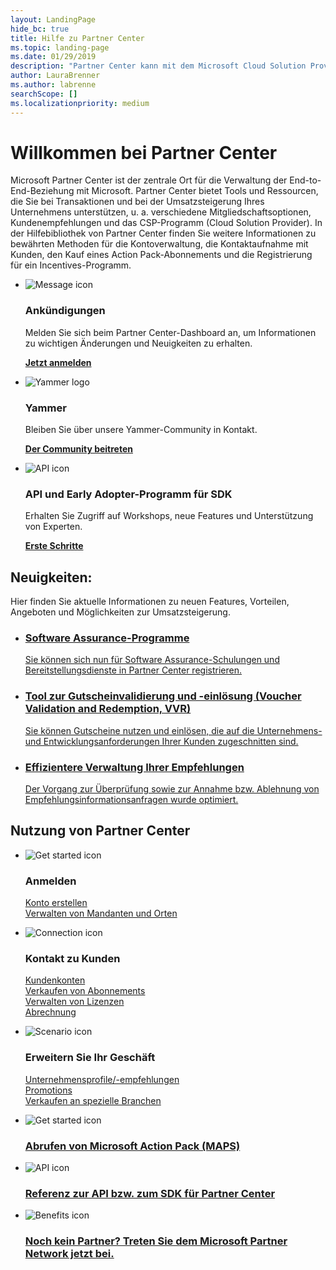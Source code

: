 ```yaml
---
layout: LandingPage
hide_bc: true
title: Hilfe zu Partner Center
ms.topic: landing-page
ms.date: 01/29/2019
description: "Partner Center kann mit dem Microsoft Cloud Solution Provider-Programm (CSP) zum Wachstum Ihres Unternehmens beitragen. Richten Sie Ihr Konto ein, nehmen Sie Kontakt zu Kunden auf, erwerben Sie ein Action\_Pack-Abonnement, und lesen Sie weitere Informationen zu Partnern im CSP- und MPN-Programm.\_"
author: LauraBrenner
ms.author: labrenne
searchScope: []
ms.localizationpriority: medium
---
```


# <a name="welcome-to-partner-center"></a>Willkommen bei Partner Center

Microsoft Partner Center ist der zentrale Ort für die Verwaltung der End-to-End-Beziehung mit Microsoft. Partner Center bietet Tools und Ressourcen, die Sie bei Transaktionen und bei der Umsatzsteigerung Ihres Unternehmens unterstützen, u. a. verschiedene Mitgliedschaftsoptionen, Kundenempfehlungen und das CSP-Programm (Cloud Solution Provider). In der Hilfebibliothek von Partner Center finden Sie weitere Informationen zu bewährten Methoden für die Kontoverwaltung, die Kontaktaufnahme mit Kunden, den Kauf eines Action Pack-Abonnements und die Registrierung für ein Incentives-Programm.


<ul id="products1" class="cardsF cols cols3 panelContent singlePanelContent">
    <li>
        <div class="cardSize">
            <div class="cardPadding">
                <div class="card">
                    <div class="cardImageOuter">
                        <div class="cardImage">
                            <img alt="Message icon" src="images/message-icon.png" data-linktype="external">
                        </div>
                    </div>
                    <div class="cardText">
                        <h3>Ankündigungen</h3>
                        <p>Melden Sie sich beim Partner Center-Dashboard an, um Informationen zu wichtigen Änderungen und Neuigkeiten zu erhalten.</p>
                        <p><a href="https://partner.microsoft.com/pcv/announcements"><b>Jetzt anmelden</b></a></p>
                    </div>
                </div>
            </div>
        </div>
    </li>
    <li>
        <div class="cardSize">
            <div class="cardPadding">
                <div class="card">
                    <div class="cardImageOuter">
                        <div class="cardImage">
                            <img alt="Yammer logo" src="images/yammer-logo.png" data-linktype="external">
                        </div>
                    </div>
                    <div class="cardText">
                        <h3>Yammer</h3>
                        <p>Bleiben Sie über unsere Yammer-Community in Kontakt.</p>
                        <p><a href="https://go.microsoft.com/fwlink/p/?linkid=851605"><b>Der Community beitreten</b></a></p>
                    </div>
                </div>
            </div>
        </div>
    </li>  
    <li>
        <div class="cardSize">
            <div class="cardPadding">
                <div class="card">
                    <div class="cardImageOuter">
                        <div class="cardImage">
                            <img alt="API icon" src="images/i_api.png" data-linktype="external">
                        </div>
                    </div>
                    <div class="cardText">
                        <h3>API und Early Adopter-Programm für SDK</h3>
                        <p>Erhalten Sie Zugriff auf Workshops, neue Features und Unterstützung von Experten.</p>
                        <p><a href="/partner-center/develop/early-adopter-program"><b>Erste Schritte</b></a></p>
                    </div>
                </div>
            </div>
        </div>
    </li>    
</ul>

<h2>Neuigkeiten:</h2>
<p>Hier finden Sie aktuelle Informationen zu neuen Features, Vorteilen, Angeboten und Möglichkeiten zur Umsatzsteigerung.</p>
<ul id="products1" class="cardsZ cols cols3 panelContent singlePanelContent">
    <li>
        <div class="cardSize">
            <div class="cardPadding">
                <div class="card">
                    <div class="cardText"><a href="/partner-center/software-assurance-lp">
                        <h3>Software Assurance-Programme</h3>
                        <p>Sie können sich nun für Software Assurance-Schulungen und Bereitstellungsdienste in Partner Center registrieren.</p></a>
                    </div>
                </div>
            </div>
        </div>
    </li>
    <li>
        <div class="cardSize">
            <div class="cardPadding">
                <div class="card">
                    <div class="cardText"><a href="/partner-center/voucher-validation-tool">
                        <h3>Tool zur Gutscheinvalidierung und -einlösung (Voucher Validation and Redemption, VVR)</h3>
                        <p>Sie können Gutscheine nutzen und einlösen, die auf die Unternehmens- und Entwicklungsanforderungen Ihrer Kunden zugeschnitten sind.</p></a>
                    </div>
                </div>
            </div>
        </div>
    </li>
    <li>
        <div class="cardSize">
            <div class="cardPadding">
                <div class="card">
                    <div class="cardText"><a href="/partner-center/responding-to-referrals#new-referrals">
                        <h3>Effizientere Verwaltung Ihrer Empfehlungen</h3>
                        <p>Der Vorgang zur Überprüfung sowie zur Annahme bzw. Ablehnung von Empfehlungsinformationsanfragen wurde optimiert.</p></a>
                    </div>
                </div>
            </div>
        </div>
    </li>       
</ul>


<h2>Nutzung von Partner Center</h2>

<ul id="products1" class="cardsC cols cols3 panelContent singlePanelContent">
    <li>
        <div class="cardSize">
            <div class="cardPadding">
                <div class="card">
                    <div class="cardImageOuter">
                        <div class="cardImage bgdAccent1">
                            <img alt="Get started icon" src="https://docs.microsoft.com/media/illustrations/sql-get-started-understand.svg" data-linktype="external">
                        </div>
                    </div>
                    <div class="cardText">
                        <h3>Anmelden</h3>
                        <p><a href="/partner-center/mpn-create-a-partner-center-account">Konto erstellen</a><br /><a href="/partner-center/azure-active-directory-tenants-and-partner-center">Verwalten von Mandanten und Orten</a></p>
                    </div>
                </div>
            </div>
        </div>
    </li>
    <li>
        <div class="cardSize">
            <div class="cardPadding">
                <div class="card">
                    <div class="cardImageOuter">
                        <div class="cardImage bgdAccent1">
                            <img alt="Connection icon" src="https://docs.microsoft.com/media/illustrations/virtualization-hperv-server-community.svg" data-linktype="external">
                        </div>
                    </div>
                    <div class="cardText">
                        <h3>Kontakt zu Kunden</h3>
                        <p><a href="/partner-center/customer-accounts">Kundenkonten</a><br /><a href="/partner-center/customer-subscriptions">Verkaufen von Abonnements</a><br /><a href="/partner-center/assign-licenses-to-users">Verwalten von Lizenzen</a><br /><a href="/partner-center/billing">Abrechnung</a></p>
                    </div>
                </div>
            </div>
        </div>
    </li>
    <li>
        <div class="cardSize">
            <div class="cardPadding">
                <div class="card">
                    <div class="cardImageOuter">
                        <div class="cardImage bgdAccent1">
                            <img alt="Scenario icon" src="https://docs.microsoft.com/media/illustrations/biztalk-get-started-scenarios.svg" data-linktype="external">
                        </div>
                    </div>
                    <div class="cardText">
                        <h3>Erweitern Sie Ihr Geschäft</h3>
                        <p><a href="/partner-center/referrals">Unternehmensprofile/-empfehlungen</a><br /><a href="/partner-center/promotions">Promotions</a><br /><a href="/partner-center/get-special-pricing-for-offers">Verkaufen an spezielle Branchen</a></p>
                    </div>
                </div>
            </div>
        </div>
    </li>
</ul>




<ul id="products2" class="cardsY cols cols3 panelContent singlePanelContent">
    <li>
        <div class="cardSize">
            <div class="cardPadding">
                <div class="card">
                    <div class="cardImageOuter">
                        <div class="cardImage bgdAccent1">
                            <img alt="Get started icon" src="https://docs.microsoft.com/media/common/i_get-started.svg" data-linktype="external">
                        </div>
                    </div>
                    <div class="cardText">
                        <h3><a href="/partner-center/mpn-get-action-pack">Abrufen von Microsoft Action Pack (MAPS)</a></h3>
                    </div>
                </div>
            </div>
        </div>
    </li>
    <li>
        <div class="cardSize">
            <div class="cardPadding">
                <div class="card">
                    <div class="cardImageOuter">
                        <div class="cardImage bgdAccent1">
                            <img alt="API icon" src="https://docs.microsoft.com/media/common/i_api-reference.svg" data-linktype="external">
                        </div>
                    </div>                
                    <div class="cardText">
                        <h3><a href="/partner-center/develop/">Referenz zur API bzw. zum SDK für Partner Center</a></h3>
                    </div>
                </div>
            </div>
        </div>
    </li>
    <li>
        <div class="cardSize">
            <div class="cardPadding">
                <div class="card">
                    <div class="cardImageOuter">
                        <div class="cardImage bgdAccent1">
                            <img alt="Benefits icon" src="https://docs.microsoft.com//media/common/i_benefits.svg" data-linktype="external">
                        </div>
                    </div>
                    <div class="cardText">
                        <h3><a href="https://partners.microsoft.com/PartnerProgram/simplifiedenrollment.aspx">Noch kein Partner? Treten Sie dem Microsoft Partner Network jetzt bei.</a></h3>
                    </div>
                </div>
            </div>
        </div>
    </li>    
</ul>

